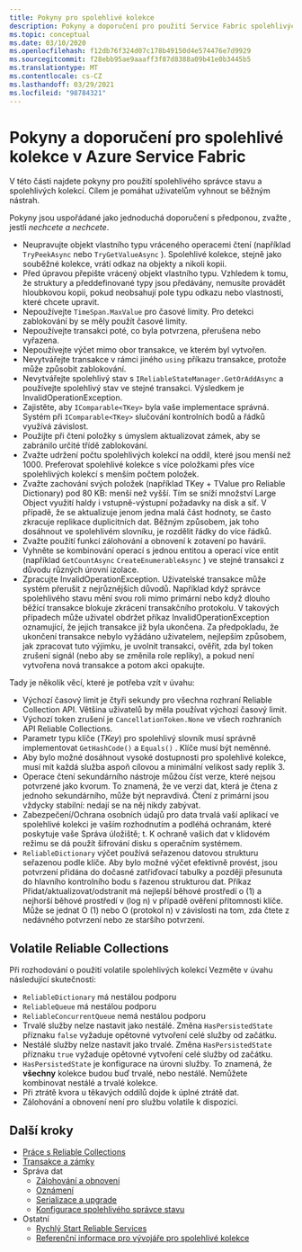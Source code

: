 ```yaml
---
title: Pokyny pro spolehlivé kolekce
description: Pokyny a doporučení pro použití Service Fabric spolehlivých kolekcí v aplikaci Azure Service Fabric.
ms.topic: conceptual
ms.date: 03/10/2020
ms.openlocfilehash: f12db76f324d07c178b49150d4e574476e7d9929
ms.sourcegitcommit: f28ebb95ae9aaaff3f87d8388a09b41e0b3445b5
ms.translationtype: MT
ms.contentlocale: cs-CZ
ms.lasthandoff: 03/29/2021
ms.locfileid: "98784321"
---
```

# <a name="guidelines-and-recommendations-for-reliable-collections-in-azure-service-fabric"></a>Pokyny a doporučení pro spolehlivé kolekce v Azure Service Fabric
V této části najdete pokyny pro použití spolehlivého správce stavu a spolehlivých kolekcí. Cílem je pomáhat uživatelům vyhnout se běžným nástrah.

Pokyny jsou uspořádané jako jednoduchá doporučení s předponou, zvažte *,* jestli  *nechcete a nechcete*. 

* Neupravujte objekt vlastního typu vráceného operacemi čtení (například `TryPeekAsync` nebo `TryGetValueAsync` ). Spolehlivé kolekce, stejně jako souběžné kolekce, vrátí odkaz na objekty a nikoli kopii.
* Před úpravou přepište vrácený objekt vlastního typu. Vzhledem k tomu, že struktury a předdefinované typy jsou předávány, nemusíte provádět hloubkovou kopii, pokud neobsahují pole typu odkazu nebo vlastnosti, které chcete upravit.
* Nepoužívejte `TimeSpan.MaxValue` pro časové limity. Pro detekci zablokování by se měly použít časové limity.
* Nepoužívejte transakci poté, co byla potvrzena, přerušena nebo vyřazena.
* Nepoužívejte výčet mimo obor transakce, ve kterém byl vytvořen.
* Nevytvářejte transakce v rámci jiného `using` příkazu transakce, protože může způsobit zablokování.
* Nevytvářejte spolehlivý stav s `IReliableStateManager.GetOrAddAsync` a používejte spolehlivý stav ve stejné transakci. Výsledkem je InvalidOperationException.
* Zajistěte, aby `IComparable<TKey>` byla vaše implementace správná. Systém při `IComparable<TKey>` slučování kontrolních bodů a řádků využívá závislost.
* Použijte při čtení položky s úmyslem aktualizovat zámek, aby se zabránilo určité třídě zablokování.
* Zvažte udržení počtu spolehlivých kolekcí na oddíl, které jsou menší než 1000. Preferovat spolehlivé kolekce s více položkami přes více spolehlivých kolekcí s menším počtem položek.
* Zvažte zachování svých položek (například TKey + TValue pro Reliable Dictionary) pod 80 KB: menší než vyšší. Tím se sníží množství Large Object využití haldy i vstupně-výstupní požadavky na disk a síť. V případě, že se aktualizuje jenom jedna malá část hodnoty, se často zkracuje replikace duplicitních dat. Běžným způsobem, jak toho dosáhnout ve spolehlivém slovníku, je rozdělit řádky do více řádků.
* Zvažte použití funkcí zálohování a obnovení k zotavení po havárii.
* Vyhněte se kombinování operací s jednou entitou a operací více entit (například `GetCountAsync` `CreateEnumerableAsync` ) ve stejné transakci z důvodu různých úrovní izolace.
* Zpracujte InvalidOperationException. Uživatelské transakce může systém přerušit z nejrůznějších důvodů. Například když správce spolehlivého stavu mění svou roli mimo primární nebo když dlouho běžící transakce blokuje zkrácení transakčního protokolu. V takových případech může uživatel obdržet příkaz InvalidOperationException oznamující, že jejich transakce již byla ukončena. Za předpokladu, že ukončení transakce nebylo vyžádáno uživatelem, nejlepším způsobem, jak zpracovat tuto výjimku, je uvolnit transakci, ověřit, zda byl token zrušení signál (nebo aby se změnila role repliky), a pokud není vytvořena nová transakce a potom akci opakujte.  

Tady je několik věcí, které je potřeba vzít v úvahu:

* Výchozí časový limit je čtyři sekundy pro všechna rozhraní Reliable Collection API. Většina uživatelů by měla používat výchozí časový limit.
* Výchozí token zrušení je `CancellationToken.None` ve všech rozhraních API Reliable Collections.
* Parametr typu klíče (*TKey*) pro spolehlivý slovník musí správně implementovat `GetHashCode()` a `Equals()` . Klíče musí být neměnné.
* Aby bylo možné dosáhnout vysoké dostupnosti pro spolehlivé kolekce, musí mít každá služba aspoň cílovou a minimální velikost sady replik 3.
* Operace čtení sekundárního nástroje můžou číst verze, které nejsou potvrzené jako kvorum.
  To znamená, že ve verzi dat, která je čtena z jednoho sekundárního, může být nepravdivá.
  Čtení z primární jsou vždycky stabilní: nedají se na něj nikdy zabývat.
* Zabezpečení/Ochrana osobních údajů pro data trvalá vaší aplikací ve spolehlivé kolekci je vaším rozhodnutím a podléhá ochranám, které poskytuje vaše Správa úložiště; t. K ochraně vašich dat v klidovém režimu se dá použít šifrování disku s operačním systémem.
* `ReliableDictionary` výčet používá seřazenou datovou strukturu seřazenou podle klíče. Aby bylo možné výčet efektivně provést, jsou potvrzení přidána do dočasné zatřiďovací tabulky a později přesunuta do hlavního kontrolního bodu s řazenou strukturou dat. Příkaz Přidat/aktualizovat/odstranit má nejlepší běhové prostředí o (1) a nejhorší běhové prostředí v (log n) v případě ověření přítomnosti klíče. Může se jednat O (1) nebo O (protokol n) v závislosti na tom, zda čtete z nedávného potvrzení nebo ze staršího potvrzení.

## <a name="volatile-reliable-collections"></a>Volatile Reliable Collections
Při rozhodování o použití volatile spolehlivých kolekcí Vezměte v úvahu následující skutečnosti:

* ```ReliableDictionary``` má nestálou podporu
* ```ReliableQueue``` má nestálou podporu
* ```ReliableConcurrentQueue``` nemá nestálou podporu
* Trvalé služby nelze nastavit jako nestálé. Změna ```HasPersistedState``` příznaku ```false``` vyžaduje opětovné vytvoření celé služby od začátku.
* Nestálé služby nelze nastavit jako trvalé. Změna ```HasPersistedState``` příznaku ```true``` vyžaduje opětovné vytvoření celé služby od začátku.
* ```HasPersistedState``` je konfigurace na úrovni služby. To znamená, že **všechny** kolekce budou buď trvalé, nebo nestálé. Nemůžete kombinovat nestálé a trvalé kolekce.
* Při ztrátě kvora u těkavých oddílů dojde k úplné ztrátě dat.
* Zálohování a obnovení není pro službu volatile k dispozici.

## <a name="next-steps"></a>Další kroky
* [Práce s Reliable Collections](service-fabric-work-with-reliable-collections.md)
* [Transakce a zámky](service-fabric-reliable-services-reliable-collections-transactions-locks.md)
* Správa dat
  * [Zálohování a obnovení](service-fabric-reliable-services-backup-restore.md)
  * [Oznámení](service-fabric-reliable-services-notifications.md)
  * [Serializace a upgrade](service-fabric-application-upgrade-data-serialization.md)
  * [Konfigurace spolehlivého správce stavu](service-fabric-reliable-services-configuration.md)
* Ostatní
  * [Rychlý Start Reliable Services](service-fabric-reliable-services-quick-start.md)
  * [Referenční informace pro vývojáře pro spolehlivé kolekce](/dotnet/api/microsoft.servicefabric.data.collections#microsoft_servicefabric_data_collections)
